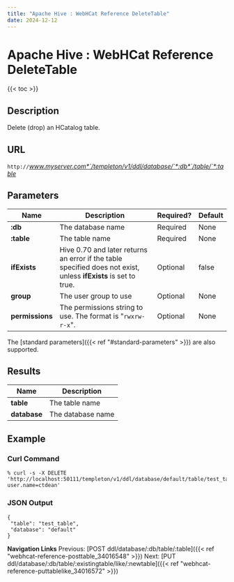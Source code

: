 ```yaml
---
title: "Apache Hive : WebHCat Reference DeleteTable"
date: 2024-12-12
---
```


# Apache Hive : WebHCat Reference DeleteTable

{{< toc >}}

## Description

Delete (drop) an HCatalog table.

## URL

`http://`*www.myserver.com*`/templeton/v1/ddl/database/`*:db*`/table/`*:table*

## Parameters

| Name | Description | Required? | Default |
| --- | --- | --- | --- |
| **:db** | The database name | Required | None |
| **:table** | The table name | Required | None |
| **ifExists** | Hive 0.70 and later returns an error if the table specified does not exist, unless **ifExists** is set to true. | Optional | false |
| **group** | The user group to use | Optional | None |
| **permissions** | The permissions string to use. The format is "`rwxrw-r-x`". | Optional | None |

The [standard parameters]({{< ref "#standard-parameters" >}}) are also supported.

## Results

| Name | Description |
| --- | --- |
| **table** | The table name |
| **database** | The database name |

## Example

### Curl Command

```
% curl -s -X DELETE 'http://localhost:50111/templeton/v1/ddl/database/default/table/test_table?user.name=ctdean'

```

### JSON Output

```
{
 "table": "test_table",
 "database": "default"
}

```

  

**Navigation Links**
Previous: [POST ddl/database/:db/table/:table]({{< ref "webhcat-reference-posttable_34016548" >}}) Next: [PUT ddl/database/:db/table/:existingtable/like/:newtable]({{< ref "webhcat-reference-puttablelike_34016572" >}})



 

 

